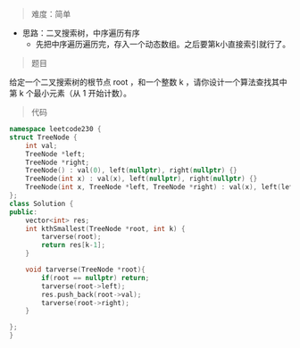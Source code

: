 > 难度：简单
- 思路：二叉搜索树，中序遍历有序
  - 先把中序遍历遍历完，存入一个动态数组。之后要第k小直接索引就行了。
> 题目

给定一个二叉搜索树的根节点 root ，和一个整数 k ，请你设计一个算法查找其中第 k 个最小元素（从 1 开始计数）。

> 代码

```cpp
namespace leetcode230 {
struct TreeNode {
    int val;
    TreeNode *left;
    TreeNode *right;
    TreeNode() : val(0), left(nullptr), right(nullptr) {}
    TreeNode(int x) : val(x), left(nullptr), right(nullptr) {}
    TreeNode(int x, TreeNode *left, TreeNode *right) : val(x), left(left), right(right) {}
};
class Solution {
public:
    vector<int> res;
    int kthSmallest(TreeNode *root, int k) {
        tarverse(root);
        return res[k-1];
    }

    void tarverse(TreeNode *root){
        if(root == nullptr) return;
        tarverse(root->left);
        res.push_back(root->val);
        tarverse(root->right);
    }

};
}
```
